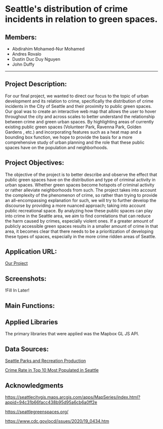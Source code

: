 # Seattle's distribution of crime incidents in relation to green spaces.

## Members: 
- Abdirahim Mohamed-Nur Mohamed
- Andres Rovalo
- Dustin Duc Duy Nguyen
- John Duffy

---

## Project Description:
For our final project, we wanted to direct our focus to the topic of urban development and its relation to crime, specifically the distribution of crime incidents in the City of Seattle and their proximity to public green spaces. Our goal was to create an interactive web map that allows the user to hover throughout the city and across scales to better understand the relationship between crime and green urban spaces. By highlighting areas of currently existing public green spaces (Volunteer Park, Ravenna Park, Golden Gardens , etc.) and incorporating features such as a heat map and a bounding box function, we hope to provide the basis for a more comprehensive study of urban planning and the role that these public spaces have on the population and neighborhoods.


## Project Objectives:
The objective of the project is to better describe and observe the effect that public green spaces have on the distribution and type of criminal activity in urban spaces. Whether green spaces become hotspots of criminal activity or rather alleviate neighborhoods from such. The project takes into account the complexity of the phenomenon of crime, so rather than trying to provide an all-encompassing explanation for such, we will try to further develop the discourse by providing a more nuanced approach; taking into account public recreational space. By analyzing how these public spaces can play into crime in the Seattle area, we aim to find correlations that can reduce the harm caused by crimes, especially violent ones. If a greater amount of publicly accessible green spaces results in a smaller amount of crime in that area, it becomes clear that there needs to be a prioritization of developing these types of spaces, especially in the more crime ridden areas of Seattle.


## Application URL:
[Our Project](https://shankaraa2001.github.io/GEOG328_final_project/index.html)

## Screenshots:
!Fill In Later!


## Main Functions:


## Applied Libraries
The primary libraries that were applied was the Mapbox GL JS API.


## Data Sources:
[Seattle Parks and Recreation Production](https://data-seattlecitygis.opendata.arcgis.com/datasets/SeattleCityGIS::parks/explore?location=47.658124%2C-122.307898%2C11.61)

[Crime Rate in Top 10 Most Populated in Seattle](https://data.seattle.gov/Public-Safety/Crime-Rate-In-Top-10-Most-Populated-Areas-In-Seatt/f6cr-gwvc)


## Acknowledgments

https://seattlecitygis.maps.arcgis.com/apps/MapSeries/index.html?appid=94c31b66facc438b95d95a6cb6a0ff2e 

https://seattlegreenspaces.org/ 

https://www.cdc.gov/pcd/issues/2020/19_0434.htm  